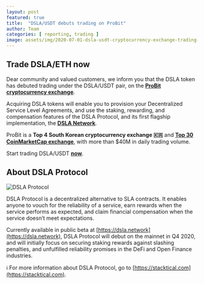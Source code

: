 ```yaml
---
layout: post
featured: true
title:  "DSLA/USDT debuts trading on ProBit"
author: Team
categories: [ reporting, trading ]
image: assets/img/2020-07-01-dsla-usdt-cryptocurrency-exchange-trading-probit.jpg
---
```


## <i class="fas fa-rocket"></i> Trade DSLA/ETH now

Dear community and valued customers, we inform you that the DSLA token has debuted trading under the DSLA/USDT pair, on the **[ProBit cryptocurrency exchange](https://www.probit.com/app/exchange/DSLA-USDT)**.

Acquiring DSLA tokens will enable you to provision your Decentralized Service Level Agreements, and use the staking, rewarding, and compensation features of the DSLA Protocol, and its first flagship implementation, the **[DSLA Network](https://dsla.network)**.

ProBit is a **Top 4 South Korean cryptocurrency exchange 🇰🇷** and **[Top 30 CoinMarketCap exchange](https://coinmarketcap.com/rankings/exchanges/)**, with more than $40M in daily trading volume. 

Start trading DSLA/USDT  **[now](https://www.probit.com/app/exchange/DSLA-USDT)**.

## About DSLA Protocol

![DSLA Protocol](https://storage.googleapis.com/stacktical-public/dsla-protocol_by_stacktical.png) 

DSLA Protocol is a decentralized alternative to SLA contracts. It enables anyone to vouch for the reliability of a service, earn rewards when the service performs as expected, and claim financial compensation when the service doesn’t meet expectations. 

Currently available in public beta at [https://dsla.network](https://dsla.network), DSLA Protocol will debut on the mainnet in Q4 2020, and will initially focus on securing staking rewards against slashing penalties, and unfulfilled reliability promises in the DeFi and Open Finance industries. 

ℹ️ For more information about DSLA Protocol, go to [https://stacktical.com](https://stacktical.com).



